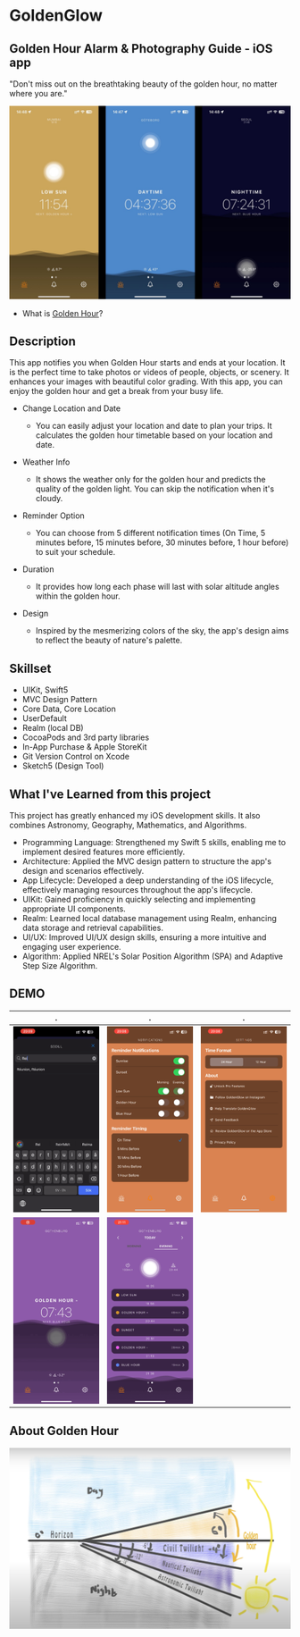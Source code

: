 # GoldenGlow
## Golden Hour Alarm & Photography Guide - iOS app
"Don't miss out on the breathtaking beauty of the golden hour, no matter where you are."

![GoldenGlow Example](/README/golden_glow_demo.JPG)

- What is [Golden Hour](https://en.wikipedia.org/wiki/Golden_hour_(photography))?

## Description
This app notifies you when Golden Hour starts and ends at your location. It is the perfect time to take photos or videos of people, objects, or scenery. It enhances your images with beautiful color grading. With this app, you can enjoy the golden hour and get a break from your busy life.

- Change Location and Date
  - You can easily adjust your location and date to plan your trips. It calculates the golden hour timetable based on your location and date.

- Weather Info
  - It shows the weather only for the golden hour and predicts the quality of the golden light. You can skip the notification when it's cloudy.

- Reminder Option
  - You can choose from 5 different notification times (On Time, 5 minutes before, 15 minutes before, 30 minutes before, 1 hour before) to suit your schedule.

- Duration
  - It provides how long each phase will last with solar altitude angles within the golden hour.

- Design
  - Inspired by the mesmerizing colors of the sky, the app's design aims to reflect the beauty of nature's palette.
 
## Skillset

- UIKit, Swift5
- MVC Design Pattern
- Core Data, Core Location
- UserDefault
- Realm (local DB)
- CocoaPods and 3rd party libraries
- In-App Purchase & Apple StoreKit
- Git Version Control on Xcode 
- Sketch5 (Design Tool)

## What I've Learned from this project
This project has greatly enhanced my iOS development skills. It also combines Astronomy, Geography, Mathematics, and Algorithms.

- Programming Language: Strengthened my Swift 5 skills, enabling me to implement desired features more efficiently.
- Architecture: Applied the MVC design pattern to structure the app's design and scenarios effectively.
- App Lifecycle: Developed a deep understanding of the iOS lifecycle, effectively managing resources throughout the app's lifecycle.
- UIKit: Gained proficiency in quickly selecting and implementing appropriate UI components.
- Realm: Learned local database management using Realm, enhancing data storage and retrieval capabilities.
- UI/UX: Improved UI/UX design skills, ensuring a more intuitive and engaging user experience.
- Algorithm: Applied NREL's Solar Position Algorithm (SPA) and Adaptive Step Size Algorithm.

## DEMO
.              |.|.  
:-------------------------:|:-------------------------:|:-------------------------:
![](/README/demo1.GIF)  |  ![](README/demo2.GIF) |  ![](README/demo3.GIF)
![](/README/demo4.GIF)  |![](/README/demo5.GIF)  |

## About Golden Hour
![golden hour](/README/about_golden_hour.png)
